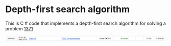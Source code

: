 # Depth-first search algorithm

This is C # code that implements a depth-first search algorithm for solving a problem [1371](https://acm.timus.ru/problem.aspx?space=1&num=1371)

![Proof](images/proof.png)
